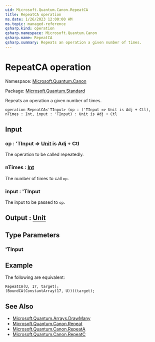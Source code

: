 ```yaml
---
uid: Microsoft.Quantum.Canon.RepeatCA
title: RepeatCA operation
ms.date: 1/26/2023 12:00:00 AM
ms.topic: managed-reference
qsharp.kind: operation
qsharp.namespace: Microsoft.Quantum.Canon
qsharp.name: RepeatCA
qsharp.summary: Repeats an operation a given number of times.
---
```


# RepeatCA operation

Namespace: [Microsoft.Quantum.Canon](xref:Microsoft.Quantum.Canon)

Package: [Microsoft.Quantum.Standard](https://nuget.org/packages/Microsoft.Quantum.Standard)


Repeats an operation a given number of times.

```qsharp
operation RepeatCA<'TInput> (op : ('TInput => Unit is Adj + Ctl), nTimes : Int, input : 'TInput) : Unit is Adj + Ctl
```


## Input

### op : 'TInput => [Unit](xref:microsoft.quantum.qsharp.valueliterals#unit-literal)  is Adj + Ctl

The operation to be called repeatedly.


### nTimes : [Int](xref:microsoft.quantum.qsharp.valueliterals#int-literals)

The number of times to call `op`.


### input : 'TInput

The input to be passed to `op`.



## Output : [Unit](xref:microsoft.quantum.qsharp.valueliterals#unit-literal)



## Type Parameters

### 'TInput



## Example

The following are equivalent:```qsharpRepeatCA(U, 17, target);(BoundCA(ConstantArray(17, U)))(target);```

## See Also

- [Microsoft.Quantum.Arrays.DrawMany](xref:Microsoft.Quantum.Arrays.DrawMany)
- [Microsoft.Quantum.Canon.Repeat](xref:Microsoft.Quantum.Canon.Repeat)
- [Microsoft.Quantum.Canon.RepeatA](xref:Microsoft.Quantum.Canon.RepeatA)
- [Microsoft.Quantum.Canon.RepeatC](xref:Microsoft.Quantum.Canon.RepeatC)